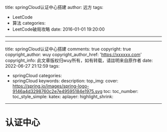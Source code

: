 title: springCloud认证中心搭建
author: 远方
tags:
  - LeetCode
  - 算法
categories:
  - LeetCode破局攻略
date: 2016-01-01 19:20:00
---
---
title: springCloud认证中心搭建
comments: true
copyright: true
copyright_author: wuy
copyright_author_href: 'https://xxxxxx.com'
copyright_info: 此文章版权归wuy所有，如有转载，请註明来自原作者
date: 2022-06-27 21:12:59
tags: 
 - springCloud
categories: 
  - springCloud 
keywords:
description:
top_img:
cover: https://spring.io/images/spring-logo-9146a4d3298760c2e7e49595184e1975.svg
toc:
toc_number:
toc_style_simple:
katex:
aplayer:
highlight_shrink:
---

# 

# 认证中心
